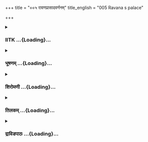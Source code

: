 +++
title = "००५ रावणप्रासादवर्णनम्"
title_english = "005 Ravana s palace"

+++
<div caption="श्रीराम-हरिसीताराममूर्ति-घनपाठिभ्यां वचनम्" class="audioEmbed" src="https://archive.org/download/Ramayana-recitation-Sriram-harisItArAmamUrti-Ghanapaati-v2/Kanda_5/Kanda_5_SK-005-Ravana_s_palace.mp3"></div>

<div class="js_include collapsed" newlevelforh1="3" title="IITK" unfilled url="/purANam/rAmAyaNam/audIchya-pAThaH/iitk/5_sundarakANDam/02-rAvaNa-gRham/005_rAvaNaprAsAdavarNanam.md">
<details><summary><h3>IITK ...{Loading}...</h3></summary>

Hanuman finds demons all over Lanka -- feels sad, unable to find Sita.



#### श्लोकः
##### मूलम्
ततः स मध्यंगतमंशुमन्तं ज्योत्स्नावितानं महदुद्वमन्तम्।  
ददर्श धीमान् दिवि भानुमन्तं गोष्ठे वृषं मत्तमिव भ्रमन्तम्॥5.5.1॥

##### शब्दार्थः
ततः then, धीमान् intelligent, सः that, मध्यं गतम् ascended to the centre (of the sky), अंशुमन्तम् luminous lord, महत् great, ज्योत्स्नावितानम् a canopy of moonlight, उद्वमन्तम्  spreading, गोष्ठे in the stable, भ्रमन्तम् moving about, मत्तम् intoxicated, वृषमिव like a mighty bull, भानुमन्तम् like Sun, दिवि in the sky, ददर्श saw.

##### आङ्ग्लानुवादः
Then intelligent Hanuman observed the Moon in the central part of the sky spreading a canopy of his luminescence like the Sun, and looking like an intoxicated mighty (white) bull moving in a stable.



#### श्लोकः
##### मूलम्
लोकस्य पापानि विनाशयन्तं महोदधिं चापि समेधयन्तम्।  
भूतानि सर्वाणि विराजयन्तं ददर्श शीतांशुमथाभियान्तम्॥5.5.2॥

##### शब्दार्थः
लोकस्य world's, पापानि agony, विनाशयन्तम् warding off, महोदधिम् great ocean, समेधयन्तं चापि augmenting the ocean even, सर्वाणि all, भूतानि creatures, विराजयन्तम् illuminating, अभियान्तम् moving forward (the earth, space and sky), शीतांशुम् Moon, ददर्श saw.

##### आङ्ग्लानुवादः
While moving forward, Hanuman saw the Moon spreading his light, thereby warding off the agony of all creatures, causing the swelling of the ocean and illuminating the earth as well as the sky.



#### श्लोकः
##### मूलम्
या भाति लक्ष्मीर्भुवि मन्दरस्था तथा प्रदोषेषु च सागरस्था।  
तथैव तोयेषु च पुष्करस्था रराज सा चारुनिशाकरस्था॥5.5.3॥

##### शब्दार्थः
भुवि on earth, या that, लक्ष्मीः splendour (beauty), मन्दरस्था found on Mandara mountain,  
भाति glows, तथा so also, प्रदोषेषु at dusk, सागरस्था found in the ocean, तथैव the same, तोयेषु in water, पुष्करस्था in lotuses in the lakes, सा such, चारुनिशाकरस्था is found in beautiful Moon, रराज shone.

##### आङ्ग्लानुवादः
'The  same splendour on the Mandara mountain on earth, which glows at dusk lay on the ocean is there, on lotuses in the lakes and on the beautiful Moon also.



#### श्लोकः
##### मूलम्
हंसो यथा राजतपञ्जरस्थः सिंहो यथा मन्दरकन्दरस्थः।  
वीरो यथा गर्वितकुञ्जरस्थ चन्द्रोऽपि बभ्राज तथाम्बरस्थः॥5.5.4॥

##### शब्दार्थः
राजतपञ्जरस्थः found in a silver cage, हंसः swan, यथा like that, मन्दरकन्दरस्थः in the caves of Mandara mountain, सिंहः lion, यथा like that, गर्वितकुञ्जरस्थः  mounted on a proud elephant, वीरः hero, यथा like, अम्बरस्थः in the sky, चन्द्रः Moon, तथा in the same way, बभ्राज looked very lustrous.

##### आङ्ग्लानुवादः
'Like a swan in a cage of silver, like a lion in a cave of Mandara mountain, like a hero on a proud, intoxicated elephant, the Moon shone in the sky.



#### श्लोकः
##### मूलम्
स्थितः ककुद्मानिव तीक्ष्णशृङ्गो महाचलः श्वेत इवोच्चशृङ्गः।  
हस्तीव जाम्बूनदबद्धशृङ्गो रराज चन्द्रः परिपूर्णशृङ्गः॥5.5.5॥

##### शब्दार्थः
तीक्ष्णशृङ्गः lofty peaks, स्थितः remaining, ककुद्मानिव horned bull, उच्चशृङ्गः tall peaks, श्वेतः white, महाचलः great mountain, जाम्बूनदबद्धशृङ्गः gold plated tusks, हस्तीव like elephant, परिपूर्णशृङ्गः complete with horn, चन्द्रः Moon, रराज shone.

##### आङ्ग्लानुवादः
The fullmoon with its hornlike spot  shone like a bull with sharp horns, like the  white Himalayan mountain with its lofty peaks, and like an elephant with gold plated tusks



#### श्लोकः
##### मूलम्
विनष्टशीताम्बुतुषारपङ्को महाग्रहग्राहविनष्टपङ्कः।  
प्रकाशलक्ष्म्याश्रयनिर्मलाङ्कः रराज चन्द्रो भगवान् शशाङ्कः॥5.5.6॥

##### शब्दार्थः
विनष्टशीताम्बुतुषारपङ्कः with the dew formed with frost, महाग्रहग्राह विनष्टपङ्कः the frost  
destroyed by the  great planet (Sun), प्रकाशलक्ष्म्याश्रयनिर्मलाङ्कः the clean surface resting on graceful radiance, शशाङ्कः the rabbitlike figure on Moon, भगवान् god, चन्द्रः Moon, रराज shone.

##### आङ्ग्लानुवादः
With the Sun, the great planet (star), destroying the frost that forms the dew, the Moon with its stain shone with graceful radiance.



#### श्लोकः
##### मूलम्
शिलातलं प्राप्य यथा मृगेन्द्रो महारणं प्राप्य यथा गजेन्द्रः।  
राज्यं समासाद्य यथा नरेन्द्र स्तथाप्रकाशो विरराज चन्द्रः॥5.5.7॥

##### शब्दार्थः
तथा प्रकाशः effulgent, चन्द्रः Moon, मृगेन्द्रः lion, the lord of animals, शिलातलम् on a rock, प्राप्य having reached, यथा as, गजेन्द्रः lord of elephants, महारणम् deep forest, प्राप्य after entering, यथा as, नरेन्द्रः lord of earth, राज्यं समासाद्य on attaining kingdom, विरराज shone bright .

##### आङ्ग्लानुवादः
The Moon shone bright like a lion mounted on a rock, like a lordly elephant in a deep forest, like a king on attaining the kingdom.



#### श्लोकः
##### मूलम्
प्रकाशचन्द्रोदयनष्टदोषः प्रवृत्तरक्षः पिशिताशदोषः।  
रामाभिरामेरितचित्तदोषः स्वर्गप्रकाशो भगवान् प्रदोषः॥5.5.8॥

##### शब्दार्थः
प्रकाशचन्द्रोदयनष्टदोषः the darkness dispelled with the rise of the radiant Moon, प्रवृत्तरक्षःपिशिताशदोषः dark deeds dispelled, canibals started by their movement, रामाभिरामेरितचित्तदोषः the natural instinct for love among women is incited, भगवान् resplendent Moon, प्रदोषः dusk, स्वर्गप्रकाशः spread its bliss like heaven every where.

##### आङ्ग्लानुवादः
At  the time of moonrise, the darkness of dusk is dispelled, the dark deeds of cannibals disappear, the natural instinct for love returns to women as the radiance of the Moon spreads everywhere like in heaven.



#### श्लोकः
##### मूलम्
तन्त्रीस्वनाः कर्णसुखाः प्रवृत्ताः स्वपन्ति नार्यः पतिभिः सुवृत्ताः।  
नक्तंचराश्चापि तथा प्रवृत्ताः विहर्तुमत्यद्भुतरौद्रवृत्ताः॥5.5.9॥

##### शब्दार्थः
कर्णसुखाः pleasing to the ears, तन्त्रीस्वनाः sounds of string instruments, प्रवृत्ताः started, सुवृत्ताः chaste, नार्यः women, पतिभिः with their husbands, स्वपन्ति are sleeping, तथा likewise, अत्यद्भुतरौद्रवृत्ताः whose deeds were wonderful exhibiting their anger, नक्तंचराश्चापि night walkers also, विहर्तुम् to roam about, प्रवृत्ताः started.

##### आङ्ग्लानुवादः
Pleasing sounds of string instruments had begun to be heard. Chaste women were found asleep with their husbands.The nightrangers had begun their strange (evil and cruel) deeds exhibiting their anger.



#### श्लोकः
##### मूलम्
मत्तप्रमत्तानि समाकुलानि रथाश्वभद्रासनसङ्कुलानि।  
वीरश्रिया चापि समाकुलानि ददर्श धीमान् स कपिः कुलानि॥5.5.10॥

##### शब्दार्थः
वीरः heroic, धीमान् intelligent, सः कपिः vanara Hanuman, मत्तप्रमत्तानि intoxicated and dull, समाकुलानि filled, रथाश्वभद्रासनसंकुलानि filled with chariots, drawn by horses with choicest seats, श्रिया चापि also prosperous, समाकुलानि filled (scattered), कुलानि houses, ददर्श observed.

##### आङ्ग्लानुवादः
Intelligent Hanuman, the great warrior, observed there in the prosperous mansions, demons proud of their wealth, highly intoxicated and dull, their houses full of horsedrawn chariots with comfortable seats.



#### श्लोकः
##### मूलम्
परस्परं चाधिकमाक्षिपन्ति भुजांश्च पीनानधिकं क्षिपन्ति।  
मत्तप्रलापानधिकं क्षिपन्ति मत्तानि चान्योन्यमधिक्षिपन्ति॥5.5.11॥

##### शब्दार्थः
परस्परम् among themselves, अधिकम् very much, आक्षिपन्ति ridiculing each other, पीनान् stout, भुजान् च arms and, अधिकं क्षिपन्ति excessively throwing, अधिकम् highly, मत्तप्रलापान् intoxicated and blabbering, क्षिपन्ति indulge in vulgar conversation, मत्तानि by intoxication, अन्योन्यं one to the other, अधिक्षिपन्ति quarrelling.

##### आङ्ग्लानुवादः
The intoxicated demons were quarrelling, ridiculing one another bitterly and wildly throwing their stout arms on one another, indulging in incoherent talk, uttering vulgar words.



#### श्लोकः
##### मूलम्
रक्षांसि वक्षांसि च विक्षिपन्ति गात्राणि कान्तासु च विक्षिपन्ति।  
रूपाणि चित्राणि च विक्षिपन्ति दृढानि चापानि च विक्षिपन्ति॥5.5.12॥

##### शब्दार्थः
वक्षांसि their chests, विक्षिपन्ति expanding, कान्तासु women, गात्राणि limbs, विक्षिपन्ति placing, चित्राणि wonderful, रूपाणि forms, विक्षिपन्ति assuming, दृढानि powerful , चापानि bows, विक्षपन्ति drew, रक्षांसि demons.

##### आङ्ग्लानुवादः
The demons were seen expanding their chests sportively and caressing their wives by placing their limbs on them. They were assuming wonderful forms, and drawing their bows up to their ears.



#### श्लोकः
##### मूलम्
ददर्श कान्ताश्च समालभन्त्य स्तथा परास्तत्र पुनः स्वपन्त्यः।  
सुरूपवक्त्राश्च तथा हसन्त्यः क्रुद्धाः पराश्चापि विनिःश्वसन्त्य॥5.5.13॥

##### शब्दार्थः
कान्ताः च even women, समालभन्त्य collected there, तथा likewise, तत्र there, अपराः पुनः others again, स्वसन्त्य sleeping women, तथा likewise, सुरूपवक्त्राः women of beautiful countenance, हसन्त्यः laughing, पराः च at others, क्रुद्धाः angry, विनिःश्वसन्त्यः sighing, ददर्श saw.

##### आङ्ग्लानुवादः
He even saw women collected there, their limbs smeared with unguents on their bodies, like wise women with beautiful countenances laughing at others, some sleeping, and others hissing (sighing) like angry serpents.



#### श्लोकः
##### मूलम्
महागजैश्चापि तथा नदद्भिः सुपूजितैश्चापि तथा सुसद्भिः।  
रराज वीरैश्च विनिःश्वसद्भिः ह्रदो भुजङ्गैरिव निःश्वसद्भिः॥5.5.14॥

##### शब्दार्थः
तथा likewise, नदद्भिः trumpeting, महागजैश्चापि huge elephants, तथा likewise, सुपूजितैः revered, सुसद्भिः चापि by the wellkept ones, रराज stood, विनिःश्वसद्भः those breathing heavily, वीरैचः heroes, निःश्वसद्भिः  by hissing, भुजङ्गैः by serpents, ह्रदः इव like a lake, रराज stood.

##### आङ्ग्लानुवादः
There were huge elephants trumpeting, respected people, warriors sighing for the lack of enemies (to vanquish). It had a lake infested with hissing snakes.



#### श्लोकः
##### मूलम्
बुद्धिप्रधानान् रुचिराभिधानान् संश्रद्धधानान् जगतः प्रधानान्।  
नानाविधानान् रुचिराभिधानान् ददर्श तस्यां पुरि यातुधानान्॥5.5.15॥

##### शब्दार्थः
बुद्धिप्रधानान् intellectuals, रुचिराभिधानान् who were sweet in expression, संश्रद्धधानान् who had faith in religion, जगतः in the world, प्रधानान् preeminent, नाना विधानान् heroes of different kinds, रुचिराभिधानान् of good practices, यातुधानान् demons, तस्याम् in that, पुरि city, ददर्श saw.

##### आङ्ग्लानुवादः
He saw there in the city of Lanka, demons, who were intellectuals, pleasing in words, with faith in religion, preeminent heroes of the world  of different kinds, followers of good practices and with lovely names.



#### श्लोकः
##### मूलम्
ननन्द दृष्ट्वा स च तान् सुरूपान्नानागुणानात्मगुणानुरूपान्।  
विद्योतमानान्स तदानुरूपान् ददर्श कांश्चिच्च पुनर्विरूपान्॥5.5.16॥

##### शब्दार्थः
सः that, सुरूपान् handsome, नानागुणान् with many virtues, आत्मगुणानुरूपान् whose appearance was in accordance with their virtues, विद्योतमानान् radiating, तान् them, दृष्ट्वा seeing, ननन्द rejoiced, तदा then, सः he, विरूपान् ugly, अनुरूपान् those having similar form, काञ्श्चित् च and some indeed, पुनः again, ददर्श saw.

##### आङ्ग्लानुवादः
He rejoiced to see the handsome demons radiant with forms commensurate with their virtues. He also saw some ugly figures, their traits in conformity to their forms.



#### श्लोकः
##### मूलम्
ततो वरार्हाः सुविशुद्धभावा स्तेषां स्त्रियस्तत्र महानुभावाः।  
प्रियेषु पानेषु च सक्तभावा ददर्श तारा इव सुप्रभावाः॥5.5.17॥

##### शब्दार्थः
ततः then, तत्र there, वरार्हाः adorned with chiocest robes and ornaments, विशुद्धभावाः women whose minds were pure, महानुभावाः magnanimous, प्रियेषु attached to their lovers, पानेषु च and to drinking (wine), सक्तभावाः gentle, सुप्रभावाः bright, ताराः इव like stars, तेषां स्त्रियः their wives, ददर्श saw.

##### आङ्ग्लानुवादः
There he saw demonesses adorned with choicest ornaments, their minds attached faithfully to their husbands and bottles of wine. Some of the wives of the demons, however, looked gentle and bright like stars.



#### श्लोकः
##### मूलम्
श्रिया ज्वलन्तीस्त्रपयोपगूढा निशीथकाले रमणोपगूढाः।  
ददर्श काश्चित्प्रमदोपगूढा यथा विहङ्गाः कुसुमोपगूढाः॥5.5.18॥

##### शब्दार्थः
श्रिया with grace, ज्वलन्ती shining brightly, त्रपया with shyness, उपगूढाः embraced, निशीथकाले at night, रमणोपगूढाः embraced by the beloved, प्रमदोपगूढाः filled with joy, कुसुमोपगूढाः adorned with flowers, विहङ्गाः यथा like birds, काश्चित् indeed, ददर्श saw.

##### आङ्ग्लानुवादः
There he saw cheerful demonesses shining brightly, abashed by the embrace of their beloveds during the night. He also saw those sporting with their beloveds freely and looking like birds embracing flowers.



#### श्लोकः
##### मूलम्
अन्याः पुनर्हर्म्यतलोपविष्टा स्तत्र प्रियाङ्केषु सुखोपविष्टाः।  
भर्तुः प्रिया धर्मपरा निविष्टा ददर्श धीमान् मदनाभिविष्टाः॥5.5.19॥

##### शब्दार्थः
धीमान् Intelligent, हर्म्यतलोपविष्टाः seated on the terraces of the mansions, तत्र there, प्रियाङ्केषु on the laps of their beloved ones, सुखोपविष्टाः seated happily, भर्तुः husband's, प्रियाः beloveds, धर्मपराः attachment, मदनाभिविष्टाः overwhelmed with sexual pleasure, निविष्टाः engaged in love, अन्याः others, ददर्श he saw.

##### आङ्ग्लानुवादः
Intelligent Hanuman saw demonesses seated happily on the laps of their beloved ones on the terraces of the mansions, exhibiting their attachment to one another,  overwhelmed with sexual pleasure.



#### श्लोकः
##### मूलम्
अप्रावृताः काञ्चनराजिवर्णाः काश्चित्परार्थ्यास्तपनीयवर्णाः।  
पुनश्च काश्चिच्छशलक्ष्मवर्णाः कान्तप्रहीणा रुचिराङ्गवर्णाः॥5.5.20॥

##### शब्दार्थः
अप्रावृताः without any veil, काञ्चनराजिवर्णाः of golden hue,परार्थ्याः altruistic demonesses, तपनीयवर्णाः shining with polished gold, काश्चित् a few, पुनश्च again, शशलक्ष्मवर्णाः pale white  
like the colour of Moon, काश्चित् a few, रुचिराङ्गवर्णाः of attractive complexion, कान्तप्रहीणाः separated from their husbands.

##### आङ्ग्लानुवादः
Ogresses without veil, some altruistic, some separated from their husbands looked pale like the Moon, though possessed of  polished gold complexion.



#### श्लोकः
##### मूलम्
ततः प्रियान् प्राप्य मनोभिरामाः सुप्रीतियुक्ताः प्रसमीक्ष्यरामाः।  
गृहेषु हृष्टाः परमाभिरामाः हरिप्रवीरः स ददर्श रामाः॥5.5.21॥

##### शब्दार्थः
हरिप्रवीरः eminent vanara, ततः then, मनोभिरामाः entieing, प्रियान्  loved ones, प्राप्य having obtained, सुप्रीतियुक्ताः enjoying very much, प्रसमीक्ष्यरामाः seeing those demonesses, परमाभिरामाः ecstatic, गृहेषु in the houses, हृष्टाः happily, रामाः demonesses, सः he, ददर्श saw.

##### आङ्ग्लानुवादः
That heroic monkey saw ogresses delighted in the happy company of their loved ones who have joined them, ecstatic wives in the houses.



#### श्लोकः
##### मूलम्
चन्द्रप्रकाशाश्च हि वक्त्रमालाः वक्राक्षिपक्ष्माश्च सुनेत्रमालाः।  
विभूषणानां च ददर्श मालाः शतह्रदानामिव चारुमालाः॥5.5.22॥

##### शब्दार्थः
चन्द्रप्रकाशाः radiating like the Moon, वक्त्रमालाश्च rows of faces, वक्राक्षिपक्ष्माश्च many with sidelong glances and graceful lashes, सुनेत्रमालाः rows of beautiful eyes, शतह्रदानाम् of lightning, चारुमालाः many lovely rows, विभूषणानाम् of ornaments, मालाः च and streaks.

##### आङ्ग्लानुवादः
He saw rows of faces of shedemons shining like moonlight with sidelong glances and graceful eyelashes wearing ornaments resembling charmimg flashes of lightning.



#### श्लोकः
##### मूलम्
न त्वेव सीतां परमाभिजातां पथि स्थिते राजकुले प्रजाताम्।  
लतां प्रपुल्लामिव साधु जातां ददर्श तन्वीं मनसाभिजाताम्॥5.5.23॥

##### शब्दार्थः
परमाभिजाताम् born in a noble family, पथि on the right path, स्थिते abiding by, राजकुले in a royal family, प्रजाताम् born, साधु excellent,जाताम् born,प्रपुल्लाम् blossoming, लताम् इव like a  
creeper, तन्वीम् a delicate beautiful lady, मनसा through his mind, अभिजाताम् of noble descent, सीतां तु and Sita, न ददर्श not seen.

##### आङ्ग्लानुवादः
Hanuman could not find Sita  anywhere, an excellent lady  born in a noble royal family, adopting the right path, a lady  delicate like a blossoming creeper of good breed, or so he imagined.



#### श्लोकः
##### मूलम्
सनातने वर्त्मनि सन्निविष्टां रामेक्षणां तां मदनाभिविष्टाम्।  
भर्तुर्मनः श्रीमदनुप्रविष्टां स्त्रीभ्यो वराभ्यश्च सदा विशिष्टाम्॥5.5.24॥

##### शब्दार्थः
सनातने the eternal, वर्त्मनि on the path, सन्निविष्टाम् abiding, रामेक्षणाम् a lady of beautiful eyes, मदनाभिविष्टाम् overwhelmed by love, श्रीमत् prosperous, भर्तुः husband's, मनः in mind, अनुप्रविष्टाम् ever established, वराभ्यः compared to the choicest women, स्त्रीभ्यश्च compared to wives, सदा ever, विशिष्टाम् a distinguished demoness, ताम् her, न ददर्श not seen.

##### आङ्ग्लानुवादः
'Sita must have had a pair of beautiful eyes. She must have been a passionate lady with mind fixed on her glorious husband. Ever established in dharma, she is perhaps a distinguished lady compared to her counterparts (in Lanka).



#### श्लोकः
##### मूलम्
उष्णार्दितां सानुसृतास्रकण्ठीम् पुरा वरार्होत्तमनिष्ककण्ठीम्।  
सुजातपक्ष्मामभिरक्तकण्ठीं वनेऽप्रवृत्तामिव नीलकण्ठीम्॥5.5.25॥

##### शब्दार्थः
उष्णार्दिताम् shedding hot tears, सानुसृतास्रकण्ठीम् with her throat choked with incessant tears, पुरा earlier, वरार्होत्तमनिष्ककण्ठीम् wearing costly ornaments on the neck, सुजातपक्ष्माम्  who has beautiful eyelashes, अभिरक्तकण्ठीम् a woman of sweet, loving voice, वने in the forest, अप्रवृत्ताम् wandering, नीलकण्ठीमिव like a peahen.

##### आङ्ग्लानुवादः
She whose neck  was adorned with costly ornaments earlier must be shedding hot tears now, her throat choked with grief. With her beautiful eyelashes and a sweet loving voice, she would be now like a  peahen wandering in the woods.



#### श्लोकः
##### मूलम्
अव्यक्तरेखामिव चन्द्ररेखां पांसुप्रदिग्धामिव हेमरेखाम्।  
क्षतप्ररूढामिव बाणरेखां वायुप्रभिन्नामिव मेघरेखाम्॥5.5.26॥

##### शब्दार्थः
अव्यक्तरेखाम् an invisible ray, चन्द्ररेखामिव like the rays of the Moon, पांसुप्रदिग्धाम् covered with dust, हेमरेखामिव like a streak of gold, क्षतप्ररूढाम् scar of superficially healed wound, बाणरेखामिव path of an arrow, वायुप्रभिन्नाम् swept off by the wind, मेघरेखामिव like a flake of cloud.

##### आङ्ग्लानुवादः
She would be like a barely visible ray of the Moon, like a streak of gold covered with dust, like an unhealed scar of a wound caused by an arrow only superficially covered and like a flake of cloud swept off by the wind.



#### श्लोकः
##### मूलम्
सीतामपश्यन् मनुजेश्वरस्य रामस्य पत्नीं वदतां वरस्य।  
बभूव दुःखाभिहतश्चिरस्य प्लवङ्गमो मन्द इवाचिरस्य॥5.5.27॥

##### शब्दार्थः
प्लवङ्गमः monkey, वदताम् among those who are good at speech, वरस्य of the best ones, मनुजेश्वरस्य of the lord of men, रामस्य Rama's, पत्नीम् wife, सीताम् Sta, चिरस्य for a short while, अपश्यन् not able to find, दुःखाभिहितः hit by grief, अचिरस्य for a while, मन्दः इव as though dull, बभूव became.

##### आङ्ग्लानुवादः
Hanuman stood griefstricken, having (unsuccessfully) searched for a long time for the wife of Rama, the lord of men. The highly eloquent was now despondent. For a while he looked dull and dejected.  

#### समाप्तिः
 श्रीमद्रामायणे वाल्मीकीय आदिकाव्ये सुन्दरकाण्डे पञ्चमस्सर्गः॥  
Thus ends the fifth sarga of Sundarakanda of the holy Ramayana, the first epic composed by sage Valmiki.

</details>
</div>
<div class="js_include collapsed" newlevelforh1="3" title="भूषणम्" unfilled url="/purANam/rAmAyaNam/audIchya-pAThaH/TIkA/bhUShaNa_iitk/5_sundarakANDam/02-rAvaNa-gRham/005_rAvaNaprAsAdavarNanam.md">
<details><summary><h3>भूषणम् ...{Loading}...</h3></summary>



ततः स मध्यं गतमंशुमन्तं ज्योत्स्नावितानं महदुद्वमन्तम् ।  

ददर्श धीमान् दिवि भानुमन्तं गोष्ठे वृषं मत्तमिव भ्रमन्तम्  ॥  ५।५।१  ॥   

ततः स मध्यमित्यादि । दिवि आकाशे मध्यं गतम् आकाशमध्यगतमित्यर्थः ।
लङ्काप्रवेशे चन्द्रोदयोक्तेः रावणनगरप्रवेशे अर्धरात्र इति सूच्यते ।
उत्तरश्लोके अभियान्तमित्यनेन नाभिगमनमुच्यते । दक्षिणां दिशं गच्छतो
ऽभिमुखत्वासंभवात्, किन्तु गमनमात्रम् । सप्तदेशे सर्गेपि "प्रजगाम
नभश्चन्द्रः" इति प्रकर्षेण गमनवचनं नभोमध्यातीतत्वमाचष्टे । अंशुमन्तमिति
चन्द्र एवोच्यते । भानुमानं दीप्तिमन्तम् । वृषं श्वेतम् । अस्मिन्सर्गे
छेकानुप्रासः न तु यमकम्, अर्थभेदाभावात् । तदुक्तं काव्यप्रकाशे--
"भिन्नार्थानां त्र्यादीनां वर्णानां विवृत्तिर्यमकम्" इति  ॥  ५।५।१  ॥   

  

लोकस्य पापानि विनाशयन्तं महोदधिं चापि समेधयन्तम् ।  

भूतानि सर्वाणि विराजयन्तं ददर्श शीतांशुमथाभियान्तम्  ॥  ५।५।२  ॥   

पापानि दुःखानि  ॥  ५।५।२ ॥   

  

या भाति लक्ष्मीर्भुवि मन्दरस्था तथा प्रदोषेषु च सागरस्था ।  

तथैव तोयेषु च पुष्करस्था रराज सा चारुनिशाकरस्था  ॥  ५।५।३ ॥   

भुवि मन्दरो लक्ष्मीवान् । प्रदोषेषु सागरः । तोयेषु पद्मं श्रीमत् ।
तद्वत्तदानीं चन्द्रो विशिष्टलक्ष्मीको बभूवेत्यर्थः ।
अत्रान्यस्यान्यत्रासम्बन्धान्मन्दरादिलक्ष्मीरिवास्य लक्ष्मीरिति
सादृश्याक्षेपान्निदर्शनालङ्कारः । तदुक्तं काव्यप्रकाशे
निदर्शनायाम्--"अभिमान्यस्तु सम्बन्ध उपमापरिकल्पकः" इति  ॥  ५।५।३ ॥   

  

हंसो यता राजतपञ्जरस्थः सिंहो यथा मन्दरकन्दरस्थः ।  

वीरो यथा गर्वितकृञ्जरस्थश्चन्द्रो विबभ्राज तथा ऽम्बरस्थः  ॥  ५।५।४ ॥   

हंस इति । राजतपञ्जरस्थः गगनगर्भस्य ज्योत्स्नाक्षालितत्वात् ।
मन्दरकन्दरस्थः तस्य श्वेतगिरित्वात् । गर्वितकुञ्जरस्थः नीलरूपस्य नभस
उपर्यवस्थानात् । अत्र पुष्टत्वादीनां
साधारणधर्माणामनुपादानाल्लुप्तोपमालङ्कारः  ॥  ५।५।४ ॥   

  

स्थितः ककुद्मानिव तीक्ष्णशृङ्गो महाचलः श्वेत इवोच्चशृङ्गः ।  

हस्तीव जाम्बूनदबद्धशृङ्गो रराज चन्द्रः परिपूर्णशृङ्गः  ॥  ५।५।५ ॥   

स्थित इति । परिपूर्णशृङ्गः परिपूर्णकलः । अत्र शृङ्गशब्दस्य
विषाणाद्यर्थभेदे ऽपि बिम्बप्रतिबिम्बभावेनौपम्यम्  ॥  ५।५।५ ॥   

  

विनष्टशीताम्बुतुषारपङ्को महाग्रहग्राहविनष्टपङ्कः ।  

प्रकाशलक्ष्म्याश्रयनिर्मलाङ्को रराज चन्द्रो भगवान् शशाङ्कः  ॥  ५।५।६ ॥   

विनष्टेति । शीताम्बु हिमाम्बु, तुषाराः पृषताः, पङ्कः तमः, विनष्टाः
शीताम्बुतुषारा एव पङ्काः यस्मिन् तथा । "तुषारः शीकरे हिमे" इति विश्वः ।
महाग्राणां शुक्रबृहस्पत्यादीनां ग्राहेण ग्रहणेन आच्छादनेन विनष्टः पङ्को
मलं यस्य सः महाग्रहग्राहविनष्टपङ्कः, स्वतेजसा महाग्रहतिरस्कारेण
व्यक्तनैर्मल्य इत्यर्थः । यद्वा महाग्रहः सूर्यः तस्य ग्राहेण
किरणपरिग्रहेण विनाशितः पङ्कः तमः येन सः । तदा तरणिकिरणसङ्क्रमणेन
देदीप्यमानमण्डल इत्यर्थः । तदुक्तं वराहमिहिरेण--"सलिल (सम)मये शशिनि
रवेदीर्धितयो मूर्च्छतास्तमो नैशम् । क्षपयन्ति दर्पणोदरनिहिता इव
मन्दिरस्यान्तः  ॥ " इति। प्रकाशलक्ष्म्याश्रयनिर्मलाङ्कः
तेजस्समृद्धियोगात्स्पष्टकलङ्कः। अतिधवले चन्द्रे परभागयोगेन
कलङ्कस्याप्यौज्ज्वल्यं भवतीत्यर्थः। शशाङ्कः इति। भूच्छायामयः शशरूपः
अङ्कः यस्य स तथा। "लोकच्छायामयं लक्ष्म तवाङ्के शशसन्निभम्" इति
हरिवंशोक्तेः। भगवान्महाप्रभाववान् ॥  ५।५।६  ॥   

  

शिलातलं प्राप्य यता मृगेन्द्रो महारणं प्राप्य यथा गजेन्द्रः ।  

राज्य समासाद्य यथा नरेन्द्रस्तथा प्रकाशो विरराज चन्द्रः  ॥  ५।५।७ ॥   

शिलेति । प्रकाशः प्रकाशमानः  ॥  ५।५।७ ॥   

  

प्रकाशचन्द्रोदयनष्टदोषः प्रवृद्धरक्षः पिशिताशदोषः ।  

रामाभिरामेरितचित्तदोषः स्वर्गप्रकाशो भगवान् प्रदोषः  ॥  ५।५।८ ॥   

प्रकाशेन चन्द्रोदयेन नष्टः दोषः तिमिरं यस्मिन् सः । प्रवृद्धः रक्षसां
पिशिताशनानां च दोषः सञ्जारूपो यस्मिन् स तथा । रामाभिः अभिरामैः कान्तैश्च
ईरितः त्यक्तः चित्तदोषः कोपाभिमानरूपः यस्मिन् । स्वर्गप्रकाशः
स्वर्गतुल्यः, तद्वदानन्दावह इत्यर्थः । भगवान् श्रीमान् । "भगः
श्रीकाममाहात्म्यवीर्ययत्नार्ककीर्तिषु" इत्यमरः । प्रदोषः गत इति शेषः ।
५।५।८  ॥   

  

तन्त्रीस्वनाः कर्णसुखाः प्रवृत्ताः स्वपन्ति नार्यः पतिभिस्सुवृत्ताः ।  

नक्तञ्चराश्चापि तथा प्रवृत्ता विहर्तुमत्यद्भुतरौद्रवृत्ताः  ॥  ५।५।९ ॥   

तन्त्रीति स्पष्टम्  ॥  ५।५।९ ॥   

  

मत्तप्रमत्तानि समाकुलानि रथाश्वभद्रासनसङ्कुलानि ।  

वीरश्रिया चापि समाकुलानि ददर्श धीमान् स कपिः कुलानि  ॥  ५।५।१० ॥   

मत्ताः मधुमदक्षीबाः । प्रमत्ताः प्रस्तुतकार्यविस्मारिणः ।
मत्तप्रमत्तजनयोगात् कुलान्यपि तथोच्यन्ते । कुलानि गृहाणि । समाकुलानि
समाकुलजनानि । वीरश्रिया वीरलक्ष्म्या । वीरः इति भिन्नं पदं वा
कपिविशेषणम्  ॥  ५।५।१० ॥   

  

परस्परं चाधिकमाक्षिपन्ति भुजांश्च पीनानधिनिक्षिपन्ति ।  

मत्तप्रलापानधिकं त्रिपन्ति मत्तानि चान्योन्यमधिक्षिपन्ति  ॥  ५।५।११ ॥   

रक्षंसि वक्षांसि च विक्षिपन्ति गात्राणि कान्तासु च विक्षपन्ति ।  

रूपाणि चित्राणि च विक्षिपन्ति दृढानि चापानि च विक्षिपन्ति  ॥  ५।५।१२  ॥   

परस्परं चेत्यादिश्लोकद्वमेकान्वयम् । ददर्शेति सम्बध्यते ।
आक्षिपन्तीत्यादीनि शत्रन्तानि रक्षोविशेषणानि । आक्षिपन्ति अपहसन्ति ।
अधिनिक्षिपन्ति अन्योन्यस्योपरि दधन्ति । अधिविक्षिपन्ति अधिकं मुञ्चन्ति ।
अधिक्षिपन्ति भर्त्सयन्ति । विक्षिपन्ति विवृण्यन्ति । चित्राणि विविधान्
वेषान् । विक्षिपन्ति वितन्वन्ति । चापानि चापान् विक्षिपन्ति विस्फारयन्ति
 ॥  ५।५।११,१२ ॥   

  

ददर्श कान्ताश्च समालभन्त्यस्तथा ऽपरास्तत्र पुनः स्वपन्त्यः ।  

सुरूपवक्त्राश्च तता हसन्त्यः क्रुद्धाः पराश्चापि विनिःश्वसन्त्यः  ॥ 
५।५।१३ ॥   

ददर्शेति । समालभन्त्यः अङ्गरागेणानुलिम्पन्त्यः । समालपन्त्य इति च पाठः ।
सर्वत्र व्यत्ययेन द्वितीयार्थे प्रथमा  ॥  ५।५।१३ ॥   

  

महागजैश्चापि तथा नदद्भिः सुपूजितैश्चापि तथा सुसद्भिः ।  

रराज वीरैश्च विनःश्वसद्भिर्ह्रदो भुजङ्गैरिव निःश्वसद्भिः  ॥  ५।५।१४ ॥   

महागजैरिति । सा पुरीति शेषः । सुसद्भिः सुतरां सद्भिः । विनिःश्वसद्भिः
युद्धयोग्यवीरालाभात्  ॥  ५।५।१४ ॥   

  

बुद्धिप्रधानान् रुचिराभिधानान् संश्रद्धधानान् जगतः प्रधानान् ।  

नानाविधानान् रुचिराभिधानन् ददर्श तस्यां पुरि यातुधानान्  ॥  ५।५।१५ ॥   

बुद्धिप्रधानान् बुद्थ्या श्रेष्ठान् प्रधानबुद्धीन्वा,
उत्तमबुद्धीनित्यर्थः । रुचिराभिधानान् शोभनव्यवहारान् । संश्रद्धधानान्
आस्तिकान् । नानाविधानान्नानाकारान् । रुचिराभिधानान् हृद्यनाम्नः  ॥ 
५।५।१५ ॥   

  

ननन्द दृष्ट्वा स च तान् सुरूपान्नानागुणानात्मगुणानुरूपान् ।  

विद्योतमानान् स तदा ऽनुरूपान् ददर्श कांश्चिच्च पुनर्विरूपान्  ॥ 
५।५।१६ ॥   

आत्मगुणानुरूपान् आत्मगुणानुरूपव्यवहारान्  ॥  ५।५।१६ ॥   

  

ततो वरार्हाः सुविशुद्धभावास्तेषां स्त्रियस्तत्र महानुभावाः ।  

प्रियेषु पानेषु च सक्तभावा ददर्श तारा इव सुप्रभावाः  ॥  ५।५।१७ ॥   

वराणां श्रेष्ठानाम् अर्हाः वरार्हाः । सुविशुद्धभावाः कान्तेषु
निर्मलहृदया । महानुभावाः पातिव्रत्यरूपमहाप्रभावाः । यद्वा महानुभावाः
अनुभावाः कटाक्षभुजक्षेपादयः सुप्रभावाः । शोभनवैभवाः  ॥  ५।५।१७ ॥   

  

श्रिया ज्वलन्तीस्त्रयोपगूढा निशीथकाले रमणोपगूढाः ।  

ददर्शकाश्चित्प्रमदोपकूढा यथा विहङ्गाः कुसुमोपगूढाः  ॥  ५।५।१८ ॥   

श्रियेति । प्रमदोपगूढाः । विहङ्गाः विहङ्गीः  ॥  ५।५।१८ ॥   

  

अन्याः पुनर्हर्म्यतलोपविष्टास्तत्र प्रियाङ्केषु सुखोपविष्टाः ।  

भर्तुः प्रिया धर्मपरा निविष्टा ददर्श धीमान् मदनाभिविष्टाः  ॥  ५।५।१९ ॥   

निविष्टाः ऊढाः पाणिगृहीता इत्यर्थः । "निवेशः शिबिरोद्वाहविन्यासेषु" इति
विश्वः  ॥  ५।५।१९ ॥   

  

अप्रावृत्ताः काञ्चनराजिवर्णाः काश्चित्परार्घ्यास्तपनीयवर्णाः ।  

पुनश्च काश्चिच्छशलक्ष्मवर्णाः कान्तप्रहीणा रुचिराङ्गवर्णाः  ॥  ५।५।२० ॥   

अप्रावृताः अनवकुण्ठिताः । काञ्चनराजिवर्णाः कनकरेखाकाराः । तपनीयवर्णाः  

तप्तकाञ्चनवर्णाः । शशलक्ष्मवर्णाः चन्द्रपाण्डुराः । कान्तप्रहीणाः
विरहिण्यः  ॥  ५।५।२० ॥   

  

ततः प्रियान् प्राप्य मनोभिरामान् सुप्रीतियुक्ताः प्रसमीक्ष्य रामाः ।  

गृहेषु हृष्टाः परमाभिरामा हरिप्रवीरः स ददर्श रामाः  ॥  ५।५।२१ ॥   

प्रियान्प्राप्य अभिसृत्य सुप्रीतियुक्ताः मनोभिरामाः रामाः प्रसमीक्ष्य
गृहेषु रामाश्च ददर्श । अभिसारिकाः कुलपालिकाश्च ददर्शेत्यर्थः  ॥ 
५।५।२१ ॥   

  

चन्द्रप्रकाशाश्च हि वक्त्रमाला वक्राक्षिपक्ष्माश्च सुनेत्रमालाः ।  

विभूषणानां च ददर्श मालाः शतह्रदानामिव चारुमालाः  ॥  ५।५।२२ ॥   

चन्द्रेति । वक्त्रनेत्रदर्शनं मानुषीत्वराक्षसीत्वविवेकार्थम् ।
आभरणदर्शनं स्वदृष्टसीताभरणतुल्याभरणदर्शनार्थम्  ॥  ५।५।२२ ॥   

  

न त्वेव सीतां परमाभिजातां पथि स्थिते राजकुले प्रजाताम् ।  

लतां प्रफुल्लामिव साधुजातां ददर्श तन्वीं मनसा ऽभिजाताम्  ॥  ५।५।२३ ॥   

न त्विति । परमाभिजाताम् अत्यन्ताभिरामाम् । साधुजातां सुरूपाम् । मनसा
ऽभिजाताम् अयोनिजामित्यर्थः  ॥  ५।५।२३ ॥   

  

सनातने वर्त्मनि सन्निविष्टां रामेक्षणान्तां मदनाभिविष्टाम् ।  

भर्तुर्मनः श्रीमदनुप्रविष्टां स्त्रीभ्यो वराभ्यश्च सदा विशिष्टाम्  ॥ 
५।५।२४ ॥   

सनातन इति । सानातने अविच्छिन्ने वर्त्मनि पातिव्रत्यधर्मे । रामेक्षणे
अन्तो निश्चयो यस्यास्ताम् । श्रीमत् सीताचिन्तनश्रीमत् । विशिष्टाम्
उत्कृष्टाम्  ॥  ५।५।२४ ॥   

  

उष्णार्दितां सानुसृतास्रकण्ठीं पुरा वरार्होत्तमनिष्ककण्ठीम् ।  

सुजातपक्ष्मामभिरक्तकण्ठीं वने प्रनृत्तामिव नीलकण्ठीम्  ॥  ५।५।२५ ॥   

उष्णेति । सानुसृतास्रकण्ठीम् अनुगतास्रेण अनुगतबाष्पेन कण्ठेन सह
वर्तमानाम् । पुरा रामपार्श्वावस्थानकाले । वरार्होत्तमनिष्ककण्ठीं वरार्हः
उत्तमश्च निष्कः कण्ठे यस्याः ताम् । उरः कण्ठसम्बन्धी भूषणविशेषो निष्कः ।
अभिरक्तकण्ठीं स्निग्धकण्ठीम्  ॥  ५।५।२५ ॥   

  

अव्यक्तरेखामिव चन्द्ररेखां पांसुप्रदिग्धामिव हेमरेखाम् ।  

क्षतप्रूढामिव बाणरेखां वायुप्रभिन्नामिव मेघरेखाम्  ॥  ५।५।२६ ॥   

अव्यक्तेति । अव्यक्तरेखाम् अव्यक्तस्वरूपां चन्द्ररेखां चन्द्रकलामिव
स्थिताम् । अत्यन्तकृशत्वे कान्तिहीनत्वे च दृष्टान्तो ऽयम् ।
पांसुप्रदिग्धां पांसुकलुषितां हेमरेखां कनकशलाकामिव स्थिताम् । स्वतः
शुद्धस्वभावस्य आगन्तुकमालिन्ये दृष्टान्तोयम् । क्षतप्ररूढां क्षतेन
प्ररूढाम् औषधादिना समाहिताम् । अन्तःशल्यदोषवतीं बहिस्समाहिताम् ।
बाणरेखां बाणक्षतिमिव स्थिताम् । अन्तर्वेदनातिशये दृष्टान्तो ऽयम् ।
वायुप्रभिन्नामिव मेघरेखाम्, पुनरसमाधेयशैथिल्ये दृ़ष्टन्तो ऽयम्  ॥ 
५।५।२६ ॥   

  

सीतामपश्यन् मनुजेश्वरस्य रामस्य पत्नीं वदतां वरस्य ।  

बभूव दुःखाभिहतश्चिरस्य प्लवङ्गमो मन्द इवाचिरस्य  ॥  ५।५।२७ ॥   

इत्यार्षे श्रीरामायणे वाल्मीकीये आदिकाव्ये श्रीमत्सुन्दरकाण्डे पञ्चमः
सर्गः  ॥  ५।५ ॥   

सीतामिति । चिरस्यापश्यन् चिरकालं निरीक्ष्याप्यपश्यन् । अचिरस्य अचिरेण,
सपदीत्यर्थः । मन्दो मुग्ध दुःखाभिहतो बभूव । "मुग्धो मन्दो विवर्णश्च" इति
हलायुधः  ॥  ५।५।२७ ॥   

इति श्रीगोविन्दराजविरचिते श्रीरामायणभूषणे शृङ्गारतिलकाख्याने
सुन्दरकाण्डव्याख्याने पञ्चमः सर्गः  ॥  ५।५ ॥   



</details>
</div>
<div class="js_include collapsed" newlevelforh1="3" title="शिरोमणी" unfilled url="/purANam/rAmAyaNam/audIchya-pAThaH/TIkA/shiromaNI_iitk/5_sundarakANDam/02-rAvaNa-gRham/005_rAvaNaprAsAdavarNanam.md">
<details><summary><h3>शिरोमणी ...{Loading}...</h3></summary>



अन्तःपुरप्रवेशानन्तरकालिकं हनुमद्वृत्तान्तमाह तत इत्यादिभिः । ततः
अन्तःपुरप्रवेशानन्तरं धीमान् स हनुमान् मध्यं ताराणामन्तः गतं प्राप्तं
भानुमन्तं सूर्यमिव ज्योत्स्नावितानं चन्द्रिकाविस्तारं भुवि उद्वमन्तं
कुर्वन्तं गोष्ठे भ्रमन्तं वृषमिव अंशुमन्तं चन्द्रमसं ददर्श । इव
उभयान्वयी  ॥  ५।५।१  ॥   

  

तदेव भङ्ग्यन्तरेणाह लोकस्येत्यादिभिः । लोकस्य पापानि निशि जायमानचुरादीनि
विनाशयन्तं महोदधिं समेधयन्तं भूतानि विराजयन्तं प्रकाशयन्तमभियान्तं
शीतांशुं चन्द्रमसं ददर्श  ॥  ५।५।२  ॥   

  

येति । भुवि पृथिव्यां मध्ये या लक्ष्मीर्मन्दरस्था सती यथा भाति प्रकाशते
प्रदोषेषु च सागरस्था या यथा प्रकाशते तोयेषु च पुष्करस्था सती या यथा
प्रकाशते सा चारुनिशाकरस्था सती तथैव रराज । मन्दरसागरयोरधिकलक्ष्मीप्रकाशो
महात्मनां प्रत्यक्ष इति गम्यते  ॥  ५।५।३  ॥   

  

हंस इति । राजतपञ्जरस्थादिः हंसादिरिव अम्बरस्थः चन्द्रो ऽपि बभ्राज  ॥ 
५।५।४  ॥   

  

स्थित इति । तीक्ष्णशृङ्गः ककुद्मान् वृष इव स्थितः ऊर्ध्वशृङ्गः श्वेतो
महाचलः हिमगिरिरिव जाम्बूनदबद्धशृङ्गः सुवर्णबद्धदन्तः हस्तीव
परिपूर्णशृङ्गः उत्थितशृङ्गाकारङ्कवान् इत्यर्थः, चन्द्रो विभाति  ॥  ५।५।५
 ॥   

  

विनष्टेति । विनष्टः हिमालयस्य दूरत्वात् अपगतः शीताम्बुतुषाररूपपङ्कः यस्य
सः महाग्रहः सूर्यः तस्य ग्राहः किरणसंक्रमः तेन विनष्टः विनाशितः
पङ्कस्तम्भो येन । किंच महान्तो ये ग्रहग्राहाः ग्रहवशकर्तारः महाग्रहा
इत्यर्थः, ते विनष्टपङ्का निरस्तप्रकाशकत्वगर्वा येन सः
प्रकाशलक्ष्म्याश्रयेण प्रकाशरूपसंपत्त्याश्रयेण निर्मलः अङ्को लाञ्छनं
यस्य स शशाङ्को रराज  ॥  ५।५।६ ॥   

  

शिलेति । शिलातलादीन्प्राप्य मृगेन्द्रप्रभृतिरिव चन्द्रो विरराज  ॥  ५।५।७
 ॥   

  

प्रकाशेति । प्रकाशचन्द्रस्योदयेन नष्टो दोषस्तमो यस्य अत एव रामाणां
स्त्रीणामभिरामाय ईरितः प्राप्तः चित्तदोषः पुरुषमनोत्यासक्तिर्यस्मिन्
प्रवृद्धा रक्षस्सु पिशिताशदोषा यस्मिन् स्वर्गे ऽपि प्रकाशः शोभनत्वेन
प्रख्यातिर्यस्य भगवान् धर्मात्मभ्यः सफलैश्वर्यदातेत्यर्थः, प्रदोषः
रराजेत्यनुकृष्यते । यद्वा प्रदोषे चन्द्रनियन्तृत्वमारोप्याह प्रकाशेति ।
प्रकाशचन्द्रस्य प्रकाशविशिष्टचन्द्रमसः उदयेन नष्टो विनाशितः दोषः
स्त्रीविषयकपुरुषदयाभावो येन प्रवृद्धाः रक्षस्सु पिशिताशदोषाः
रुधिरपानरूपदुर्गुणाः यस्मिन् रामस्याभिरामाय सीतया सह रमणाय ईरितः चन्द्रो
दापनेन प्रापितः चित्तदोषः सीताविषयकराममनोत्यासक्तिरूपदोषो दोषाभासो येन
अत एव स्वर्गस्य सुखविशेषस्य प्रकाशः धर्मात्मसुप्रापकः अत एव भगवान्
समर्थः प्रदोषो रराजेत्यनुकृष्यते  ॥  ५।५।८  ॥   

  

तन्त्रीति । कर्णसुखाः श्रोत्रानन्दप्रदाः तन्त्रीस्वरा वीणानादाः
प्रवृत्ता पतिभिः सुपृक्ताः संयुक्ता नार्यः राक्षसपत्न्यः स्वपन्ति
अत्यद्भुतरौद्रवृत्ता नक्तञ्चरा राक्षसा विहर्तुं प्रवृत्ताः  ॥  ५।५।९  ॥   

  

मत्तेति । मत्तैः ऐश्वर्यादिहेतुकमदविशिष्टैर्युक्ताः प्रमत्ता
मद्यपानादिहेतुकमदविशिष्टाः सन्ति येषु तानि रथादिभिः संकुलानि व्याप्तानि
वीरश्रिया वीरसंपत्त्या च समाकुलानि व्याप्तानि समाकुलानि परस्परं
संमिलितानि कुलानि भवनसमूहान् कपिः स हनूमान् ददर्श । भद्रासनं स्वर्णपीठम्
 ॥  ५।५।१०  ॥   

  

परस्परमिति । मत्तानि रक्षांसि परस्परम् अधिकमाक्षिपन्ति
उत्तरप्रत्युत्तराभ्याम् आक्षेपवचनमुच्चारयन्ति अत एव भुजान्
अधिविक्षिपन्ति परिक्षिपन्ति अत एव मत्तप्रलापान् अधिविक्षिपन्ति
अधिकमुच्चारयन्ति अत एव अन्योन्यम् अधिक्षिपन्ति तिरस्कुर्वन्ति अत एव
वक्षांसि विक्षिपन्ति ताडयन्ति कान्तासु स्वस्वपत्नीषु गात्राणि करादीनि
विक्षिपन्ति संस्थापयन्ति रूपाणि प्रशस्तरूपविशिष्टानि चित्राणि
विक्षिपन्ति कुर्वन्ति चापानि विक्षिपन्ति आक्षिपन्तीत्यादीनां शत्रन्तत्वे
तु मत्तानि रक्षांसि ददर्शेति पूर्वेणोत्तरेण वा ऽन्वयो बोध्यः ।
श्लोकद्वयं संमिलितान्वयि  ॥  ५।५।११,१२  ॥   

  

ददर्शेति । समालभन्त्यः चन्दनाद्यनुलेपं कुर्वन्त्यः "समालम्भो ऽनुलेपनम्"
इत्यमरः । अपराः अन्याः स्वपत्न्यः अपराः स्वरूपवक्त्रा अवलोक्येति शेषः,
हसन्त्यः परा विनिस्वसन्त्यः कान्ता ददर्श । अपराः स्वरूपवक्त्रा इति
कान्ताविशेषणत्वे तु नावलोक्येति शेषप्रयोजनं समुदायस्य कर्मतया ऽन्वयात् ।
"तथाचोत्पत्तयः शुभाः" इत्यादाविव न द्वितीया  ॥  ५।५।१३  ॥   

  

महागजैरिति । नदद्भिर्महागजैः सुपूजितैः सुसद्भिः विभीषणादिभिः
विनिःश्वसद्भिर्भुजङ्गैरुपलक्षितो महाह्रद इव रराज  ॥  ५।५।१४  ॥   

  

बुद्धीति । बुद्धिप्रधानान् अतिबुद्धिमतः रुचिराभिधानान् शोभनवचनान्
संश्रद्दधानान् गुरुवाक्यादौ विश्वासयुक्तान् जगतः इतस्ततो गच्छतः
नानाविधान् येषां तान् रुचिराभिधानान् शोभननामयुक्तान् प्रधानान्
यातुधानान् तस्यां लङ्कायां ददर्श  ॥  ५।५।१५  ॥   

  

ननन्देति । सुरूपान् आत्मगुणानुरूपान् आत्मगुणेन रामसेवकत्वेन अनुरूपान्
स्वसदृशान् विद्योतमानान् विभीषणादीन् दृष्ट्वा स तान् चोरत्वेन सहितान्
सुरूपान् विरूपांश्च ददर्श  ॥  ५।५।१६  ॥   

  

तत इति । ततो ऽनन्तरं वरार्हाः उत्तमपूजनसामग्रीमतीः सुविशुद्धः भावो
ऽन्तःकरणं यासाम् अत एव सुस्वभावाः महानुभावाः अतिप्रभाववतीः प्रियेषु
प्रत्युत्पादकेषु पानेषु सक्तः भावो मनो यासां ताः तारा इव तारकासदृशीः
तेषां स्त्रियः तत्र लङ्कायां ददर्श  ॥  ५।५।१७  ॥   

  

श्रियेति । श्रिया रूपादिसंपत्त्या ज्वलन्तीः प्रकाशमानाः त्रपया लज्जया
उपगूढाः युक्ताः रमणोपगूढाः पत्यालिङ्गिताः अत एव प्रमदोपगूढाः
प्रमोदविशिष्टाः काश्चित् स्त्रियः विहगेन पक्षिविशेषेणोपगूढा विहङ्गा इव
ददर्श । अत्युन्नतप्रासादेषु शयनादीदृगुपमानोपमेयभावः  ॥  ५।५।१८  ॥   

  

अन्या इति । अन्या उक्ताभ्यो भिन्ना हर्म्यतलोपविष्टाः मदनोपविष्टाः
कामयुक्ताः अत एव तत्र हर्म्ये प्रियाङ्केषु सुखोपविष्टाः भर्तुः पराः
तर्पिकाः तत्र हेतुर्धर्मपरेषु पतिसेवारूपधर्मेषु आनिविष्टाः स्त्रियः
धीमान् हनूमान् ददर्श  ॥  ५।५।१९  ॥   

  

अप्रावृता इति । अप्रावृताः प्रावरणरहिताः कान्तप्रहीणाः पतिरहिताः अत एव
काञ्चनराजिवर्णाः सुवर्णरेखासदृशीः कृशाङ्गीरित्यर्थः, काश्चिद्ददर्श ।
परार्ध्याः अत्युत्तमाः तपनीयवर्णाः सुवर्णवर्णसदृशवर्णविशिष्टाः अतः एव
शशलक्ष्मवर्णाः चन्द्रकान्तीः अत एव रुचिराङ्गवर्णाः काश्चिद्ददर्शेति
पूर्वेणान्वयः  ॥  ५।५।२०  ॥   

  

तत इति । ततो ऽनन्तरं मनोभिरामान् प्रियान् प्राप्य सुप्रीतियुक्ताः
अत्यन्तप्रीतिविशिष्टाः सुमनोभिरामाः अत्यन्तमनोभिरामदात्र्यः परमाभिरामाः
अतिसुन्दरीः हृष्टाः रामाः गृहेषु ददर्श  ॥  ५।५।२१  ॥   

  

चन्द्रेति । चन्द्रप्रकाशाः चन्द्रसदृशप्रकाशविशिष्टाः वक्त्रमालाः
मुखसमूहान् वक्राः कुटिलनिरीक्षणाः सुपक्ष्माः शोभनपक्ष्मविशिष्टाः
सुनेत्रमालाश्च शतह्रदानां चारुमाला इव विभूषणानां मालाश्च ददर्श  ॥  ५।५।२२
 ॥   

  

नेति । मनसा परमात्मसंकल्पमात्रेण पथि सनातनधर्ममार्गे स्थिते राजकुले
अभिजातां प्रादुर्भूतां परममत्यैश्वर्यप्रापकमभिजातं प्राकट्यं यस्याः ताम्
अत एव साधुजातां शोभनप्राकट्यवतीं किं च साधोः साधुतायाः
रामकर्तृकमहात्मोपकृतेरित्यर्थः । जातं जन्म यस्याः तां प्रजातां
प्रफल्ललतामिव तन्वीं सूक्ष्माङ्गीं सनातने परंपराप्राप्ते वर्त्मनि
पतिव्रताधर्मे सन्निविष्टाम् अत एव रामेक्षणीं राममात्रेक्षणकत्रीं मदने
वियोगेन प्राप्तदैन्ये अभिविष्टां स्थितां श्रीमत् भर्तुर्मनः अनु
प्रविष्टां पराभ्यः स्त्रीभ्यो लक्ष्म्यादिभ्यः सदा नित्यं विशिष्टामधिकाम्
उष्णार्दितां वियोगजनिततापपीडिताम् अत एव सानुसृतास्रैः
निरन्तरनिस्सृतबाष्पैः सहितः कण्ठो यस्याः तां पुरा संयोगकाले वरः अर्हः
प्रशंसा यस्य तेन उत्तमनिष्केण विशिष्टभूषणेन युक्तः कण्ठो यस्यास्तां
सुजातपक्ष्मां शोभनपक्ष्मविशिष्टां अभिरक्तः मधुरस्वरवत्वेनानुरागोत्पादकः
कण्ठो यस्यास्तां नीलकण्ठीं मयूरीमिव वने प्रवृत्तां सीतां नैव ददर्श ।
श्लोकत्रयमेकान्वयि  ॥  ५।५।२३२५  ॥   

  

अव्यक्तेति । न व्यक्ता रेखा कलङ्को यस्यां तां चन्द्ररेखां
द्वितीयाचन्द्रमिव पांशुपदिग्धां धूलीधूसरां हेमरेखामिव क्षतेन
बाणकृतहिंसनेन प्ररूढां निष्पन्नां वर्णरेखां वर्णनीयव्रणचिह्नमिव
वायुप्रभग्नां वायुना चालितां मेघरेखामिव रामस्य पत्नीं सीतां चिरस्य
बहुकालमपश्यन् सन् प्लवङ्गमो हनुमान् अचिरस्य अल्पकालं दुःखोपहतः सन् मन्दः
शिथिल इव बभूव । श्लोकद्वयमेकान्वयि  ॥  ५।५।२६,२७  ॥   

  

इति श्रीमद्वाल्मीकीयरामायणव्याख्याने रामायणशिरोमणौ सुन्दरकाण्डे पञ्चमः
सर्गः  ॥  ५।५  ॥   

  



</details>
</div>
<div class="js_include collapsed" newlevelforh1="3" title="तिलकम्" unfilled url="/purANam/rAmAyaNam/audIchya-pAThaH/TIkA/tilaka_iitk/5_sundarakANDam/02-rAvaNa-gRham/005_rAvaNaprAsAdavarNanam.md">
<details><summary><h3>तिलकम् ...{Loading}...</h3></summary>



अग्रे "चन्द्रो ऽपि साचिव्यमिवास्य कुर्वस्तारागणैर्मध्यगतो विराजन् ।
ज्योत्स्नावितानेन निपत्य लोकानुत्तिष्ठते ऽनेकसहस्ररश्मिः  ॥ 
शङ्खप्रभाक्षीरमृणालवर्णं ह्युद्गम्यमानं ह्यवभासमानम् । ददर्श चन्द्रं स
कपिप्रवीरः पोप्लूयमानं सरसीव हंसम्  ॥ " इति श्लोकद्वयं प्रिक्षिप्तम्  ॥   

१  ॥  २  ॥   

ततो ऽन्तःपुरप्रेवेशोत्तरं रात्रेः प्रथमयामस्य समाप्तकल्पत्वमत्रेति
बोध्यम् । मध्यङ्गतं व्योममध्यं तारामध्यं च प्राप्तम् अंशुमन्तं शीतांशुम्
भानुमन्तं सूर्ययोगेन प्रकाशवत्किरणवन्तम् । गोष्ठे भ्रमन्तं मत्तं वृषमिव
 ॥  ५।५।१  ॥   

  

पापानि पापजनकदुःखानि नाशयन्तम् लोकाह्लादजनकत्वात् समेधयन्तं वर्धयन्तम्
विराजयन्तं प्रकाशयन्तम् अभितो यान्तमन्तःपुरदर्शनसाधनत्वेन खमध्यं
प्राप्तम्  ॥  ५।५।२  ॥   

  

भुवि मन्दरस्था भात्यधिकसंनिधाना भवति । पुष्करस्था अह्नीति शेषः । सेदानीं
निशाकरस्थेति पर्यायालङ्कारः पादचतुष्टये स्था इत्येकपदयमकं च भुवि मन्दरे
प्रदोषे सागरे ऽधिकलक्ष्मीसंनिधानमृषिवचनादेवावसेयम्  ॥  ५।५।३  ॥   

  

हंसो यथेति । किञ्चिदाधारप्रतिष्ठितशुक्लवस्तुत्वमात्रेणाम्बरस्थचन्द्रे
सादृश्यमिति कतकः । कुञ्जरो ऽप्यत्र श्वेत एव अम्बरमपि तत्किरणैरेव
श्वेतमिति बोध्यम् । अम्बरस्थो ऽम्बरमध्यस्थः  ॥  ५।५।४  ॥   

  

परिपूर्णशृङ्गः परिपूर्णकलङ्करूपहरिणशृङ्ग इत्यर्थः । जाम्बूनदबद्धेति
स्वरूपकथनमात्रम्  ॥  ५।५।५  ॥   

  

विनष्टः शीताम्बुतुषाररूपः शीतलजलबिन्दुसंपर्करूपः पङ्को यस्य तम् ।
तत्त्वं च वर्षाकालस्यातीतत्वाद्वस्तुतो हिमकाले ऽपि विनष्टः
शीतलजलबिन्दुसंपर्करूपः पङ्को यस्य तमित्यर्थः । हिमालयस्यातिदूरत्वादिति
भावः । विनष्टेति द्वितीयार्थे प्रथमामङ्गीकृत्येदम् । महाग्रहस्य सूर्यस्य
ग्राहेण किरणसङ्क्रमेण विनष्टो विनाशितः पङ्कस्तमो येन सः, अत एव
प्रकाशलक्ष्म्याश्रयेण हेतुना निर्मलाङ्को व्यक्तस्फुरल्लाञ्छनो रराज
गगनमध्यं प्राप्येति शेषः  ॥  ५।५।६  ॥   

  

शिलातलं गुहाबहिःस्थम्  ॥  ५।५।७  ॥   

  

प्रकाशयुक्तचन्द्रस्योदयेनोर्ध्वमागमनेन नष्टो नाशितो ऽन्तर्गृहे ऽपि
दोषस्तिमिरजो येन तथाभूतः प्रदोषो रजनीमुखं यामादूर्ध्वतनम् प्रवृद्धा
वर्धिता रक्षसां पिशिताशनरूपा दोषा येन पिशितभक्षणस्य
दोषत्वमविहितजीवहिंसाहेतुत्वात् । रामाणामभिरामविषयको रामणविषयक ईरितो
निरस्तश्चित्तदोषः प्रणयकलहरूपो येन स्वर्गस्य सुखस्य प्रकाशो यतः, अत एव
भगवान्पूज्यो रराजेत्यनुकर्षः  ॥  ५।५।८  ॥   

  

सुपृक्ता भेदग्रहाविषयाः । "स्ववृत्ताः" इति पाठे स्वं स्वीयं
सहजपातिव्रत्यलक्षणं वृत्तं चारित्रं यासां ताः । नक्तञ्चरा उलूकादयो
राक्षसाश्च तथा विहर्तुं प्रवृत्ताः  ॥  ५।५।९  ॥   

  

ऐश्वर्यादिमत्ताः प्रमत्ता मद्यादिना येषु तानि, अत एव समाकुलानि रक्षसां
गृहाणि रथाश्चेति सर्वयानोपलक्षणम् । भद्रासनं स्वर्णपीठम्  ॥  ५।५।१०  ॥   

  

आक्षिपन्त्युत्तरप्रत्युत्तरं कुर्वन्ति । अधिविक्षिपन्ति
परस्परमित्यनुकर्षः । मत्तप्रलापानधिकं विक्षिपन्ति मुञ्चन्ति भर्त्सयन्ति
वा । मत्तानि रक्षांसीत्याकर्षः । अधिक्षिपन्ति तिरस्कुर्वन्ति  ॥  ५।५।११
 ॥   

  

वक्षांसि विक्षिपन्ति परस्परमास्फालयन्ति । गात्राणां हस्तादीनां कान्तासु
क्षेपो न्यासः । चित्राणि रूपाणि नानाविधवेषान्विक्षिपन्ति कुर्वन्ति
कान्ताप्रीतये संपादयन्ति । धनुषां विक्षेपो विस्फारणम् । ईदृशानि रक्षांसि
ददर्श । शत्रन्तान्येतानि  ॥  ५।५।१२  ॥   

  

समालभन्त्यः चन्दनादीनीति शेषः । द्वितीयार्थे इमाः प्रथमाः ।
तत्रासंस्ताश्च ददर्शेति शेषो वा  ॥  ५।५।१३  ॥   

  

सुसद्भिः सुतरां सन्तो विभीषणादयस्तै रराज । पुरमिति शेषः । विनिःश्वसद्भिः
स्वापेक्षितयोद्धृलाभात्  ॥  ५।५।१४  ॥   

  

बुद्धिः प्रधानं प्रधानगुणो येषाम् रुचिरमभिधानं वचनं येषाम्
सम्यक्श्रद्दधानानास्तिकान् रुचिराभिधानान्रुचिरनाम्नः । नानाप्रकारं
विधानं वेषादेर्येषां तान्  ॥  ५।५।१५  ॥   

  

आत्मगुणानुरूपांस्तदुचितव्यवहारवतः । कांश्चित्पुनर्विरूपानपि
विद्योतमानान्सुरूपानिव ददर्शेत्यर्थः  ॥  ५।५।१६  ॥   

  

वरार्हाः श्रेष्ठविभूषणादियोग्या उत्तमोत्तमरूपाश्च । भावाः कटाक्षादयः ।
अनुभावः प्रभावः । भावो ऽन्तःकरणम् । तारास्तारकाः  ॥  ५।५।१७  ॥   

  

ज्वलन्ती रूपसंपदा ज्वलन्तीरिव । त्रपा लज्जा । प्रमदेन हर्षेणोपगूढाः
संबद्धा यथा विहङ्गाः विहङ्गीरिवेत्यर्थः । इन्द्रनीलमणिमयोर्ध्वगेहेषु
नीलतमःसदृशेषु शयनात्तत्सादृश्यम्  ॥  ५।५।१८  ॥   

  

भर्तुः परा उत्कृष्टत्वेनाभिमताः । धर्मपरा भर्तृसेवालक्षणधर्मतत्पराः ।
निविष्टा ऊढाः । "निवेशः शिबिरोद्वाहविन्यासेषु" इति कोशः । मदन उपविष्टो
यासु मदनाश्रया इत्यर्थः  ॥  ५।५।१९  ॥   

  

अप्रावृता उत्तरीयहीनाः काञ्चनराजिवर्णाः कनकरेखाकाराः परार्ध्या उत्तमाः
तपनीयवर्णास्तप्तस्वर्णवर्णाः शशलक्ष्मा चन्द्रः कान्तप्रहीणाः
प्रियवियुक्ताः रुचिराङ्गवर्णाः सुन्दरदेहकान्तयः प्रथमं ददर्श  ॥  ५।५।२०
 ॥   

  

प्रियान्प्राप्य प्रीतियुक्ता आसन् । सुमनोभिः पुष्पैरभिरामाः, अत एव
हृष्टाः परमया शोभया ऽभिरामाः स्वस्वकान्तमनोहरा रामा गृहेषु ददर्श ।
"प्रसमीक्ष्य रामाः" इति पाठे प्रियान्प्राप्य तान्समीक्ष्य प्रीतियुक्ता
रामस्तैः प्रियै रम्यमाणाः, अत एव गृहेषु हृष्टा रामाः । ददर्शेति शेषः  ॥ 
५।५।२१  ॥   

  

चही पादपूरकौ । वक्रमाला वक्रसमूहाः वक्राः वक्रप्रेक्षणाः । सुपक्ष्माः
शोभनपक्ष्मयुक्ता नेत्रमाला ददर्श । शतह्रदानां माला इव भूषणानां माला
ददर्श । "वक्राक्षिपक्ष्मा" इति पाठे ऽक्षिपदमधिकम् । वक्रपक्ष्मा
इत्येवोचितम् । पक्ष्मसु वक्रत्वमपि किमित्यपि चिन्त्यम्  ॥  ५।५।२२  ॥   

  

पथि स्थिते धर्ममार्गस्थे । नत्वेव ददर्शेत्यन्वयः । साधुजातामिति
लताविशेषणम् । मनसाभिजातां धात्रा मनसा सृष्टाम्  ॥  ५।५।२३  ॥   

  

सनातने वर्त्मन्यविच्छेदप्रवृत्ते पातिव्रत्यमार्गे । राममीक्षते ध्यायति
रामेक्षणी ताम् मदनेन रामविषयेणाभिविष्टां व्याप्ताम् श्रीमद्भर्तुर्मनो
ऽनुप्रविष्टाम् । अनेन परस्परानुरागो ध्वनितः  ॥  ५।५।२४  ॥   

  

उष्णार्दितां विरहतापपीडिताम् अनुसृतास्रेण प्रवृत्तबाष्पेण सह वर्तमानः
कण्ठो यस्यास्ताम् अत्र ङीषार्षः । "कण्ठाम्" इति वा पाठः । पुरा
रामसंनिधिकाले वराणामुत्तमभूषणानामर्हः, अत एवोत्तमनिष्क उत्तमभूषणः कण्ठो
यस्मास्ताम् । अभिरक्तो मधुरस्वरः कण्ठो यस्मास्ताम् । नीलकण्ठी मयूरी  ॥ 
५।५।२५  ॥   

  

अव्यक्ताभ्रादिना ऽस्पष्टा रेखा रेखाकारो यस्यास्ताम् प्रदिग्धां रूषिताम्
क्षतप्ररूढां क्षतेन प्ररूढामुत्पन्नां वर्णरेखां बाणव्रणचिह्नं
तद्वद्रामस्येदानीं रावणस्य वा  ॥  ५।५।२६  ॥   

  

चिरस्य चिरमित्यर्थे ऽव्ययम् । चिरमन्विष्याप्यपश्यन्नचिरस्य सद्यो मन्द
इवान्वेषणाद्यकुशल इव दुःखोपहतो बभूव । अत्र सर्गे यमकालङ्कारः  ॥  ५।५।२७
 ॥   

  

इति श्रीरामाभिरामे श्रीरामीये रामायणतिलके वाल्मीकीय आदिकाव्ये
सुन्दरकाण्डे पञ्चमः सर्गः  ॥  ५।५  ॥   

  



</details>
</div>
<div class="js_include collapsed" newlevelforh1="3" title="द्राविडपाठः" unfilled url="/purANam/rAmAyaNam/drAviDapAThaH/5_sundarakANDam/02-rAvaNa-gRham/005_rAvaNaprAsAdavarNanam.md">
<details><summary><h3>द्राविडपाठः ...{Loading}...</h3></summary>



  
ततः स मध्यं गतमंशुमन्तं ज्योत्स्नावितानं महदुद्वमन्तम्।  
ददर्श धीमान् दिवि भानुमन्तं गोष्ठे वृषं मत्तमिव भ्रमन्तम् ॥ 5.5.1 ॥   
लोकस्य पापानि विनाशयन्तं महोदधिं चापि समेधयन्तम्।  
भूतानि सर्वाणि विराजयन्तं ददर्श शीतांशुमथाभियान्तम् ॥ 5.5.2 ॥   
या भाति लक्ष्मीर्भुवि मन्दरस्था तथा प्रदोषेषु च सागरस्था।  
तथैव तोयेषु च पुष्करस्था रराज सा चारुनिशाकरस्था ॥ 5.5.3 ॥   
हंसो यता राजतपञ्जरस्थः सिंहो यथा मन्दरकन्दरस्थः।  
वीरो यथा गर्वितकृञ्जरस्थश्चन्द्रो विबभ्राज तथाऽम्बरस्थः ॥ 5.5.4 ॥   
स्थितः ककुद्मानिव तीक्ष्णशृङ्गो महाचलः श्वेत इवोच्चशृङ्गः।  
हस्तीव जाम्बूनदबद्धशृङ्गो रराज चन्द्रः परिपूर्णशृङ्गः ॥ 5.5.5 ॥   
विनष्टशीताम्बुतुषारपङ्को महाग्रहग्राहविनष्टपङ्कः।  
प्रकाशलक्ष्म्याश्रयनिर्मलाङ्को रराज चन्द्रो भगवान् शशाङ्कः ॥ 5.5.6 ॥   
शिलातलं प्राप्य यता मृगेन्द्रो महारणं प्राप्य यथा गजेन्द्रः।  
राज्य समासाद्य यथा नरेन्द्रस्तथा प्रकाशो विरराज चन्द्रः ॥ 5.5.7 ॥   
प्रकाशचन्द्रोदयनष्टदोषः प्रवृद्धरक्षः पिशिताशदोषः।  
रामाभिरामेरितचित्तदोषः स्वर्गप्रकाशो भगवान् प्रदोषः ॥ 5.5.8 ॥   
तन्त्रीस्वनाः कर्णसुखाः प्रवृत्ताः स्वपन्ति नार्यः पतिभिस्सुवृत्ताः।  
नक्तञ्चराश्चापि तथा प्रवृत्ता विहर्तुमत्यद्भुतरौद्रवृत्ताः ॥ 5.5.9 ॥   
मत्तप्रमत्तानि समाकुलानि रथाश्वभद्रासनसङ्कुलानि।  
वीरश्रिया चापि समाकुलानि ददर्श धीमान् स कपिः कुलानि ॥ 5.5.10 ॥   
परस्परं चाधिकमाक्षिपन्ति भुजांश्च पीनानधिनिक्षिपन्ति।  
मत्तप्रलापानधिकं त्रिपन्ति मत्तानि चान्योन्यमधिक्षिपन्ति ॥ 5.5.11 ॥   
रक्षंसि वक्षांसि च विक्षिपन्ति गात्राणि कान्तासु च विक्षपन्ति।  
रूपाणि चित्राणि च विक्षिपन्ति दृढानि चापानि च विक्षिपन्ति ॥ 5.5.12 ॥   
ददर्श कान्ताश्च समालभन्त्यस्तथाऽपरास्तत्र पुनः स्वपन्त्यः।  
सुरूपवक्त्राश्च तता हसन्त्यः क्रुद्धाः पराश्चापि विनिःश्वसन्त्यः ॥ 5.5.13 ॥   
महागजैश्चापि तथा नदद्भिः सुपूजितैश्चापि तथा सुसद्भिः।  
रराज वीरैश्च विनःश्वसद्भिर्ह्रदो भुजङ्गैरिव निःश्वसद्भिः ॥ 5.5.14 ॥   
बुद्धिप्रधानान् रुचिराभिधानान् संश्रद्धधानान् जगतः प्रधानान्।  
नानाविधानान् रुचिराभिधानन् ददर्श तस्यां पुरि यातुधानान् ॥ 5.5.15 ॥   
ननन्द दृष्ट्वा स च तान् सुरूपान्नानागुणानात्मगुणानुरूपान्।  
विद्योतमानान् स तदाऽनुरूपान् ददर्श कांश्चिच्च पुनर्विरूपान् ॥ 5.5.16 ॥   
ततो वरार्हाः सुविशुद्धभावास्तेषां स्त्रियस्तत्र महानुभावाः।  
प्रियेषु पानेषु च सक्तभावा ददर्श तारा इव सुप्रभावाः ॥ 5.5.17 ॥   
श्रिया ज्वलन्तीस्त्रयोपगूढा निशीथकाले रमणोपगूढाः।  
ददर्शकाश्चित्प्रमदोपकूढा यथा विहङ्गाः कुसुमोपगूढाः ॥ 5.5.18 ॥   
अन्याः पुनर्हर्म्यतलोपविष्टास्तत्र प्रियाङ्केषु सुखोपविष्टाः।  
भर्तुः प्रिया धर्मपरा निविष्टा ददर्श धीमान् मदनाभिविष्टाः ॥ 5.5.19 ॥   
अप्रावृत्ताः काञ्चनराजिवर्णाः काश्चित्परार्घ्यास्तपनीयवर्णाः।  
पुनश्च काश्चिच्छशलक्ष्मवर्णाः कान्तप्रहीणा रुचिराङ्गवर्णाः ॥ 5.5.20 ॥   
ततः प्रियान् प्राप्य मनोभिरामान् सुप्रीतियुक्ताः प्रसमीक्ष्य रामाः।  
गृहेषु हृष्टाः परमाभिरामा हरिप्रवीरः स ददर्श रामाः ॥ 5.5.21 ॥   
चन्द्रप्रकाशाश्च हि वक्त्रमाला वक्राक्षिपक्ष्माश्च सुनेत्रमालाः।  
विभूषणानां च ददर्श मालाः शतह्रदानामिव चारुमालाः ॥ 5.5.22 ॥   
न त्वेव सीतां परमाभिजातां पथि स्थिते राजकुले प्रजाताम्।  
लतां प्रफुल्लामिव साधुजातां ददर्श तन्वीं मनसाऽभिजाताम् ॥ 5.5.23 ॥   
सनातने वर्त्मनि सन्निविष्टां रामेक्षणान्तां मदनाभिविष्टाम्।  
भर्तुर्मनः श्रीमदनुप्रविष्टां स्त्रीभ्यो वराभ्यश्च सदा विशिष्टाम् ॥ 5.5.24 ॥   
उष्णार्दितां सानुसृतास्रकण्ठीं पुरा वरार्होत्तमनिष्ककण्ठीम्।  
सुजातपक्ष्मामभिरक्तकण्ठीं वने प्रनृत्तामिव नीलकण्ठीम् ॥ 5.5.25 ॥   
अव्यक्तरेखामिव चन्द्ररेखां पांसुप्रदिग्धामिव हेमरेखाम्।  
क्षतप्रूढामिव बाणरेखां वायुप्रभिन्नामिव मेघरेखाम् ॥ 5.5.26 ॥   
सीतामपश्यन् मनुजेश्वरस्य रामस्य पत्नीं वदतां वरस्य।  
बभूव दुःखाभिहतश्चिरस्य प्लवङ्गमो मन्द इवाचिरस्य ॥ 5.5.27 ॥   

</details>
</div>
